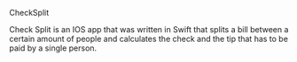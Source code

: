CheckSplit


Check Split is an IOS app that was written in Swift that splits a bill between a certain amount of people and calculates the check and the tip that has to be paid by a single person.
